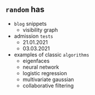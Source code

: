 ## `random` has

- `blog` snippets
    - visibility graph
- admission `tests`
    - 21.01.2021
    - 03.03.2021
- examples of classic `algorithms`
    - eigenfaces
    - neural network
    - logistic regression
    - multivariate gaussian
    - collaborative filtering